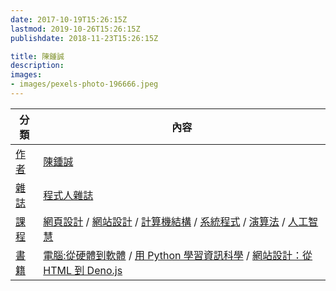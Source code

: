 ```yaml
---
date: 2017-10-19T15:26:15Z
lastmod: 2019-10-26T15:26:15Z
publishdate: 2018-11-23T15:26:15Z

title: 陳鍾誠
description: 
images:
- images/pexels-photo-196666.jpeg
---
```


分類 | 內容
-----|------------------------------
[作者](作者) |  [陳鍾誠](作者/)
[雜誌](雜誌) | [程式人雜誌](雜誌/程式人雜誌)
[課程](課程) | [網頁設計](課程/網頁設計) / [網站設計](課程/網站設計進階) / [計算機結構](課程/計算機結構) / [系統程式](課程/系統程式) / [演算法](課程/演算法) / [人工智慧](課程/人工智慧)
[書籍](書籍/) | [電腦:從硬體到軟體](書籍/cpu2os) / [用 Python 學習資訊科學](書籍/py2cs) / [網站設計：從 HTML 到 Deno.js](書籍/html2denojs)

